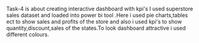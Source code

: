 Task-4 is about creating interactive dashboard with kpi's I used superstore sales dataset and loaded into power bi tool .Here i used pie charts,tables ect to show sales and profits of the store and also i used kpi's to show quantity,discount,sales of the states.To look dashboard attractive i used different colours. 
